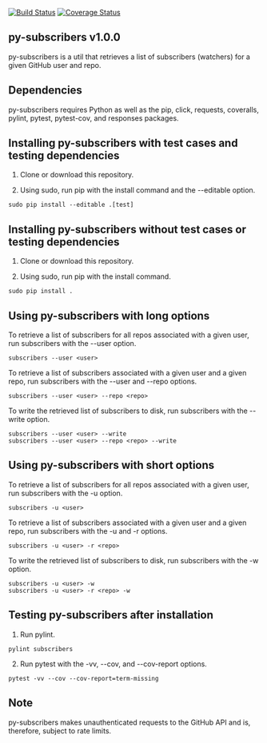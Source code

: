 [![Build Status](https://travis-ci.com/critical-path/py-subscribers.svg?branch=master)](https://travis-ci.com/critical-path/py-subscribers) [![Coverage Status](https://coveralls.io/repos/github/critical-path/py-subscribers/badge.svg)](https://coveralls.io/github/critical-path/py-subscribers)

## py-subscribers v1.0.0

py-subscribers is a util that retrieves a list of subscribers (watchers) for a given GitHub user and repo.


## Dependencies

py-subscribers requires Python as well as the pip, click, requests, coveralls, pylint, pytest, pytest-cov, and responses packages.


## Installing py-subscribers with test cases and testing dependencies

1. Clone or download this repository.

2. Using sudo, run pip with the install command and the --editable option.

```
sudo pip install --editable .[test]
```


## Installing py-subscribers without test cases or testing dependencies

1. Clone or download this repository.

2. Using sudo, run pip with the install command.

```
sudo pip install .
```


## Using py-subscribers with long options

To retrieve a list of subscribers for all repos associated with a given user, run subscribers with the --user option.

```
subscribers --user <user>
```

To retrieve a list of subscribers associated with a given user and a given repo, run subscribers with the --user and --repo options.

```
subscribers --user <user> --repo <repo>
```

To write the retrieved list of subscribers to disk, run subscribers with the --write option.

```
subscribers --user <user> --write
subscribers --user <user> --repo <repo> --write
```


## Using py-subscribers with short options

To retrieve a list of subscribers for all repos associated with a given user, run subscribers with the -u option.

```
subscribers -u <user>
```

To retrieve a list of subscribers associated with a given user and a given repo, run subscribers with the -u and -r options.

```
subscribers -u <user> -r <repo>
```

To write the retrieved list of subscribers to disk, run subscribers with the -w option.

```
subscribers -u <user> -w
subscribers -u <user> -r <repo> -w
```


## Testing py-subscribers after installation

1. Run pylint.

```
pylint subscribers
```
2. Run pytest with the -vv, --cov, and --cov-report options.

```
pytest -vv --cov --cov-report=term-missing
```


## Note

py-subscribers makes unauthenticated requests to the GitHub API and is, therefore, subject to rate limits.
